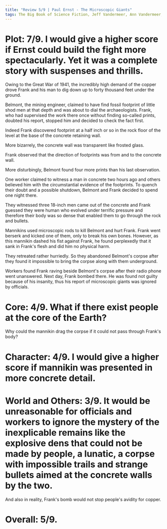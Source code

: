 ```yaml
---
title: "Review 5/9 | Paul Ernst - The Microscopic Giants"
tags: The Big Book of Science Fiction, Jeff Vandermeer, Ann Vandermeer, short story, novelette, science fiction, 1899-1985, 1936
---
```


# Plot: 7/9. I would give a higher score if Ernst could build the fight more spectacularly. Yet it was a complete story with suspenses and thrills.
Owing to the Great War of 1941, the incredibly high demand of the copper drove Frank and his man to dig down up to forty thousand feet under the ground.

Belmont, the mining engineer, claimed to have find fossil footprint of little shod men at that depth and was about to dial the archaeologists. Frank, who had supervised the work there once without finding so-called prints, doubted his report, stopped him and decided to check the fact first.

Indeed Frank discovered footprint at a half inch or so in the rock floor of the level at the base of the concrete retaining wall.

More bizarrely, the concrete wall was transparent like frosted glass.

Frank observed that the direction of footprints was from and to the concrete wall. 

More disturbingly, Belmont found four more prints than his last observation. 

One worker claimed to witness a man in concrete two hours ago and others believed him with the circumstantial evidence of the footprints. To quench their doubt and a possible shutdown, Belmont and Frank decided to spend one night there.

They witnessed three 18-inch men came out of the concrete and Frank guessed they were human who evolved under terrific pressure and therefore their body was so dense that enabled them to go through the rock and bullets.

Mannikins used microscopic rods to kill Belmont and hurt Frank. Frank went berserk and kicked one of them, 
only to break his own bones. However, as this mannikin dashed his fist against Frank, he found perplexedly that it sank in Frank's flesh and did him no physical harm.

They retreated rather hurriedly. So they abandoned Belmont's corpse after they found it impossible to bring the corpse along with them underground. 

Workers found Frank raving beside Belmont's corpse after their radio phone went unanswered. Next day, Frank bombed there. He was found not guilty because of his insanity, thus his report of microscopic giants was ignored by officials.

# Core: 4/9. What if there exist people at the core of the Earth?

Why could the mannikin drag the corpse if it could not pass through Frank's body?



# Character: 4/9. I would give a higher score if mannikin was presented in more concrete detail.



# World and Others: 3/9. It would be unreasonable for officials and workers to ignore the mystery of the inexplicable remains like the explosive dens that could not be made by people, a lunatic, a corpse with impossible trails and strange bullets aimed at the concrete walls by the two.

And also in reality, Frank's bomb would not stop people's avidity for copper.

# Overall: 5/9. 


